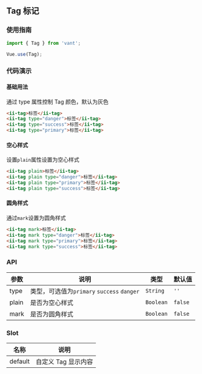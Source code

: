 ## Tag 标记

### 使用指南
``` javascript
import { Tag } from 'vant';

Vue.use(Tag);
```

### 代码演示

#### 基础用法
通过 type 属性控制 Tag 颜色，默认为灰色

```html
<ii-tag>标签</ii-tag>
<ii-tag type="danger">标签</ii-tag>
<ii-tag type="success">标签</ii-tag>
<ii-tag type="primary">标签</ii-tag>
```

#### 空心样式
设置`plain`属性设置为空心样式

```html
<ii-tag plain>标签</ii-tag>
<ii-tag plain type="danger">标签</ii-tag>
<ii-tag plain type="primary">标签</ii-tag>
<ii-tag plain type="success">标签</ii-tag>
```

#### 圆角样式
通过`mark`设置为圆角样式

```html
<ii-tag mark>标签</ii-tag>
<ii-tag mark type="danger">标签</ii-tag>
<ii-tag mark type="primary">标签</ii-tag>
<ii-tag mark type="success">标签</ii-tag>
```

### API

| 参数 | 说明 | 类型 | 默认值 |
|-----------|-----------|-----------|-------------|
| type | 类型，可选值为`primary` `success` `danger` | `String` | `''`|
| plain | 是否为空心样式 | `Boolean` | `false` |
| mark | 是否为圆角样式 | `Boolean` | `false` |

### Slot

| 名称 | 说明 |
|-----------|-----------|
| default | 自定义 Tag 显示内容 |
